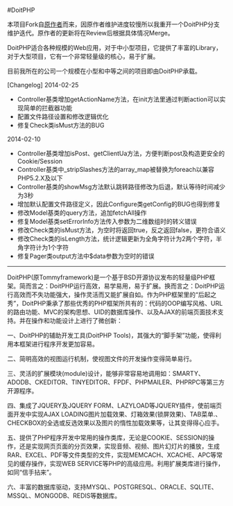 #DoitPHP

本项目Fork自[原作者](https://github.com/doitphp/doitphp)而来，因原作者维护进度较慢所以我重开一个DoitPHP分支维护迭代。原作者的更新将在Review后根据具体情况Merge。

DoitPHP适合各种规模的Web应用，对于中小型项目，它提供了丰富的Library，对于大型项目，它有一个非常轻量级的核心，易于扩展。

目前我所在的公司一个规模在小型和中等之间的项目即由DoitPHP承载。

[Changelog]
2014-02-25
- Controller基类增加getActionName方法，在init方法里通过判断action可以实现简单的拦截器功能
- 配置文件路径设置和修改逻辑优化
- 修复Check类isMust方法的BUG


2014-02-10
- Controller基类增加isPost、getClientUa方法，方便判断post及构造更安全的Cookie/Session
- Controller基类中_stripSlashes方法的array_map被替换为foreach以兼容PHP5.2.X及以下
- Controller基类的showMsg方法默认跳转路径修改为后退，默认等待时间减少为3秒
- 增加默认配置文件路径定义，因此Configure类getConfig的BUG也得到修复
- 修改Model基类的query方法，追加fetchAll操作
- 修复Model基类setErrorInfo方法传入参数为二维数组时的转义错误
- 修改Check类的isMust方法，为空时将返回true，反之返回false，更符合语义
- 修改Check类的isLength方法，统计逻辑更新为全角字符计为2两个字符，半角字符计为1个字符
- 修复Pager类output方法中$data参数为空时的错误


----


DoitPHP(原Tommyframework)是一个基于BSD开源协议发布的轻量级PHP框架。简而言之：DoitPHP运行高效，易学易用，易于扩展。换而言之：DoitPHP运行高效而不失功能强大，操作灵活而又能扩展自如。作为PHP框架里的“后起之秀”，DoitPHP秉承了那些优秀的PHP框架所共有的：代码的OOP编写风格、URL的路由功能、MVC的架构思想、UID的数据库操作、以及AJAX的前端页面技术支持。并在操作和功能设计上进行了微创新：

一、DoitPHP的辅助开发工具(DoitPHP Tools)，其强大的“脚手架”功能，使得利用本框架进行程序开发更加容易。

二、简明高效的视图运行机制，使视图文件的开发操作变得简单易行。

三、灵活的扩展模块(module)设计，能够非常容易地调用如：SMARTY、ADODB、CKEDITOR、TINYEDITOR、FPDF、PHPMAILER、PHPRPC等第三方开源程序。

四、集成了JQUERY及JQUERY FORM、LAZYLOAD等JQUERY插件，使前端页面开发中实现AJAX LOADING图片加载效果、灯箱效果(锁屏效果)、TAB菜单.、CHECKBOX的全选或反选效果以及图片的惰性加载效果等，让其变得得心应手。

五、提供了PHP程序开发中常用的操作类库，无论是COOKIE、SESSION的操作，还是实现网页页面的分页效果，实现音频、视频、图片幻灯片的播放，生成RAR、EXCEL、PDF等文件类型的文件，实现MEMCACH、XCACHE、APC等常见的缓存操作，实现WEB SERVICE等PHP的高级应用。利用扩展类库进行操作，如同“信手拈来”。

六、丰富的数据库驱动，支持MYSQL、POSTGRESQL、ORACLE、SQLITE、MSSQL、MONGODB、REDIS等数据库。